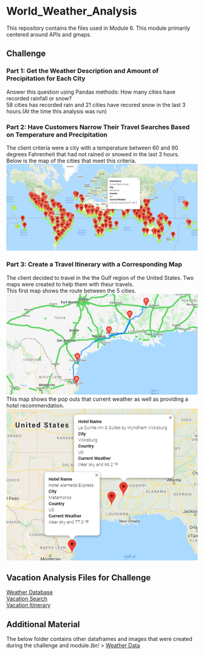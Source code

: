 # World_Weather_Analysis
This repository contains the files used in Module 6.  This module primarily centered around APIs and gmaps.
## Challenge
### Part 1: Get the Weather Description and Amount of Precipitation for Each City
Answer this question using Pandas methods: How many cities have recorded rainfall or snow?<br/>
58 cities has recorded rain and 21 cities have recored snow in the last 3 hours.(At the time this analysis was run)
### Part 2: Have Customers Narrow Their Travel Searches Based on Temperature and Precipitation
The client criteria were a city with a temperature between 60 and 90 degrees Fahrenheit that had not rained or snowed in the last 3 hours.
<br/>
Below is the map of the cities that meet this criteria.<br/>
![WeatherPy_vacation_map](https://github.com/RudyR32/World_Weather_Analysis/blob/master/images/WeatherPy_vacation_map.png)

### Part 3: Create a Travel Itinerary with a Corresponding Map
The client decided to travel in the the Gulf region of the United States. Two maps were created to help them with theur travels.
<br/>
This first map shows the route between the 5 cities.
![WeatherPy_travel_map](https://github.com/RudyR32/World_Weather_Analysis/blob/master/images/WeatherPy_travel_map.png)
<br/>
This map shows the pop outs that current weather as well as providing a hotel recommendation.
![WeatherPy_travel_map_markers](https://github.com/RudyR32/World_Weather_Analysis/blob/master/images/WeatherPy_travel_map_markers.png)
<br/>
## Vacation Analysis Files for Challenge
[Weather Database](https://github.com/RudyR32/World_Weather_Analysis/blob/master/Weather_Database.ipynb)<br />
[Vacation Search](https://github.com/RudyR32/World_Weather_Analysis/blob/master/Vacation_Search.ipynb)<br />
[Vacation Itinerary](https://github.com/RudyR32/World_Weather_Analysis/blob/master/Vacation_Itinerary.ipynb)<br />
## Additional Material
The below folder contains other dataframes and images that were created during the challenge and module.(br/ >
[Weather Data](https://github.com/RudyR32/World_Weather_Analysis/tree/master/weather_data)
